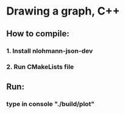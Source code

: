 <h1> Drawing a graph, C++ </h1>
<h2> How to compile: </h2>
<h3> 1. Install nlohmann-json-dev </h3>
<h3> 2. Run CMakeLists file </h3>
<h2> Run: </h2>
<h3> type in console "./build/plot" </h3>